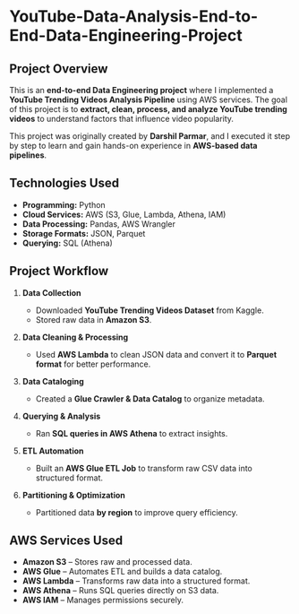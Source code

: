 # YouTube-Data-Analysis-End-to-End-Data-Engineering-Project

## Project Overview  
This is an **end-to-end Data Engineering project** where I implemented a **YouTube Trending Videos Analysis Pipeline** using AWS services. The goal of this project is to **extract, clean, process, and analyze YouTube trending videos** to understand factors that influence video popularity.  

This project was originally created by **Darshil Parmar**, and I executed it step by step to learn and gain hands-on experience in **AWS-based data pipelines**.  

## Technologies Used  
- **Programming:** Python  
- **Cloud Services:** AWS (S3, Glue, Lambda, Athena, IAM)  
- **Data Processing:** Pandas, AWS Wrangler  
- **Storage Formats:** JSON, Parquet  
- **Querying:** SQL (Athena)  

## Project Workflow  
1) **Data Collection**  
   - Downloaded **YouTube Trending Videos Dataset** from Kaggle.  
   - Stored raw data in **Amazon S3**.  

2) **Data Cleaning & Processing**  
   - Used **AWS Lambda** to clean JSON data and convert it to **Parquet format** for better performance.  

3) **Data Cataloging**  
   - Created a **Glue Crawler & Data Catalog** to organize metadata.  

4) **Querying & Analysis**  
   - Ran **SQL queries in AWS Athena** to extract insights.  

5) **ETL Automation**  
   - Built an **AWS Glue ETL Job** to transform raw CSV data into structured format.  

6) **Partitioning & Optimization**  
   - Partitioned data **by region** to improve query efficiency.  


## AWS Services Used  
- **Amazon S3** – Stores raw and processed data.  
- **AWS Glue** – Automates ETL and builds a data catalog.  
- **AWS Lambda** – Transforms raw data into a structured format.  
- **AWS Athena** – Runs SQL queries directly on S3 data.  
- **AWS IAM** – Manages permissions securely.  
